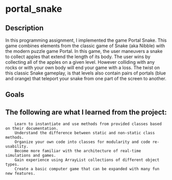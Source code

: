 # portal_snake

## Description

In this programming assignment, I implemented the game Portal Snake. This game combines elements from the classic game of Snake (aka Nibble) with the modern puzzle game Portal. In this game, the user maneuvers a snake to collect apples that extend the length of its body. The user wins by collecting all of the apples on a given level. However colliding with any rocks or with your own body will end your game with a loss. The twist on this classic Snake gameplay, is that levels also contain pairs of portals (blue and orange) that teleport your snake from one part of the screen to another.

## Goals

## The following are what I learned from the project:

        Learn to instantiate and use methods from provided classes based on their documentation.
        Understand the difference between static and non-static class methods.
        Organize your own code into classes for modularity and code re-usability.
        Become more familiar with the architecture of real-time simulations and games.
        Gain experience using ArrayList collections of different object types.
        Create a basic computer game that can be expanded with many fun new features.
